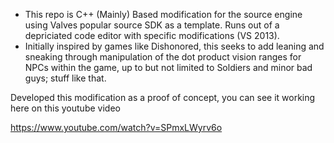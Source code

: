 - This repo is C++ (Mainly) Based modification for the source engine using Valves popular source SDK as a template. Runs out of a depriciated code editor with specific modifications (VS 2013).
- Initially inspired by games like Dishonored, this seeks to add leaning and sneaking through manipulation of the dot product vision ranges for NPCs within the game, up to but not limited to Soldiers and minor bad guys; stuff like that.

Developed this modification as a proof of concept, you can see it working here on this youtube video

https://www.youtube.com/watch?v=SPmxLWyrv6o
